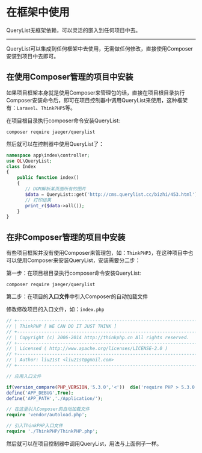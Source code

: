 # 在框架中使用

QueryList无框架依赖，可以灵活的嵌入到任何项目中去。

---

QueryList可以集成到任何框架中去使用，无需做任何修改，直接使用Composer安装到项目中去即可。

## 在使用Composer管理的项目中安装

如果项目框架本身就是使用Composer来管理包的话，直接在项目根目录执行Composer安装命令后，即可在项目控制器中调用QueryList来使用，这种框架有：`Laravel`、`ThinkPHP5`等。

在项目根目录执行composer命令安装QueryList:

```shell
composer require jaeger/querylist
```

然后就可以在控制器中使用QueryList了：

```php
namespace app\index\controller;
use QL\QueryList;
class Index
{
    public function index()
    {
       // DOM解析某页面所有的图片
       $data = QueryList::get('http://cms.querylist.cc/bizhi/453.html')->find('img')->attrs('src');
       // 打印结果
       print_r($data->all());
    }
}
```

## 在非Composer管理的项目中安装

有些项目框架并没有使用Composer来管理包，如：`ThinkPHP3`，在这种项目中也可以使用Composer来安装QueryList，安装需要分二步：

第一步：在项目根目录执行composer命令安装QueryList:

```shell
composer require jaeger/querylist
```

第二步：在项目的**入口文件**中引入Composer的自动加载文件

修改修改项目的入口文件，如：`index.php`

```php
// +----------------------------------------------------------------------
// | ThinkPHP [ WE CAN DO IT JUST THINK ]
// +----------------------------------------------------------------------
// | Copyright (c) 2006-2014 http://thinkphp.cn All rights reserved.
// +----------------------------------------------------------------------
// | Licensed ( http://www.apache.org/licenses/LICENSE-2.0 )
// +----------------------------------------------------------------------
// | Author: liu21st <liu21st@gmail.com>
// +----------------------------------------------------------------------

// 应用入口文件

if(version_compare(PHP_VERSION,'5.3.0','<'))  die('require PHP > 5.3.0 !');
define('APP_DEBUG',True);
define('APP_PATH','./Application/');

// 在这里引入Composer的自动加载文件
require 'vendor/autoload.php';

// 引入ThinkPHP入口文件
require './ThinkPHP/ThinkPHP.php';
```

然后就可以在项目控制器中调用QueryList，用法与上面例子一样。